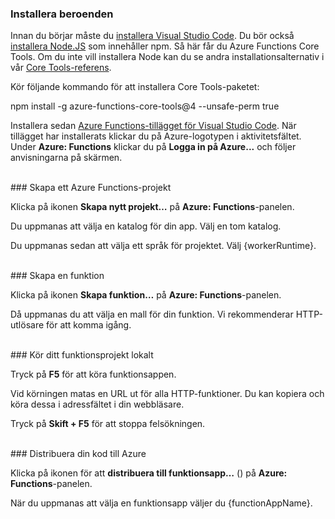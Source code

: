 ### <a name="install-dependencies"></a>Installera beroenden

Innan du börjar måste du <a href="https://go.microsoft.com/fwlink/?linkid=2016593" target="_blank">installera Visual Studio Code</a>. Du bör också <a href="https://go.microsoft.com/fwlink/?linkid=2016195" target="_blank">installera Node.JS</a> som innehåller npm. Så här får du Azure Functions Core Tools. Om du inte vill installera Node kan du se andra installationsalternativ i vår <a href="https://go.microsoft.com/fwlink/?linkid=2016192" target="_blank">Core Tools-referens</a>.

Kör följande kommando för att installera Core Tools-paketet:

<MarkdownHighlighter>npm install -g azure-functions-core-tools@4 --unsafe-perm true</MarkdownHighlighter>

Installera sedan <a href="https://go.microsoft.com/fwlink/?linkid=2016800" target="_blank">Azure Functions-tillägget för Visual Studio Code</a>. När tillägget har installerats klickar du på Azure-logotypen i aktivitetsfältet. Under **Azure: Functions** klickar du på **Logga in på Azure...** och följer anvisningarna på skärmen.

<br/>
### <a name="create-an-azure-functions-project"></a>Skapa ett Azure Functions-projekt

Klicka på ikonen **Skapa nytt projekt…** på **Azure: Functions**-panelen.

Du uppmanas att välja en katalog för din app. Välj en tom katalog.

Du uppmanas sedan att välja ett språk för projektet. Välj {workerRuntime}.

<br/>
### <a name="create-a-function"></a>Skapa en funktion

Klicka på ikonen **Skapa funktion…** på **Azure: Functions**-panelen.

Då uppmanas du att välja en mall för din funktion. Vi rekommenderar HTTP-utlösare för att komma igång.

<br/>
### <a name="run-your-function-project-locally"></a>Kör ditt funktionsprojekt lokalt

Tryck på **F5** för att köra funktionsappen.

Vid körningen matas en URL ut för alla HTTP-funktioner. Du kan kopiera och köra dessa i adressfältet i din webbläsare.

Tryck på **Skift + F5** för att stoppa felsökningen.

<br/>
### <a name="deploy-your-code-to-azure"></a>Distribuera din kod till Azure

Klicka på ikonen för att **distribuera till funktionsapp…** (<ChevronUp/>) på **Azure: Functions**-panelen.

När du uppmanas att välja en funktionsapp väljer du {functionAppName}.
